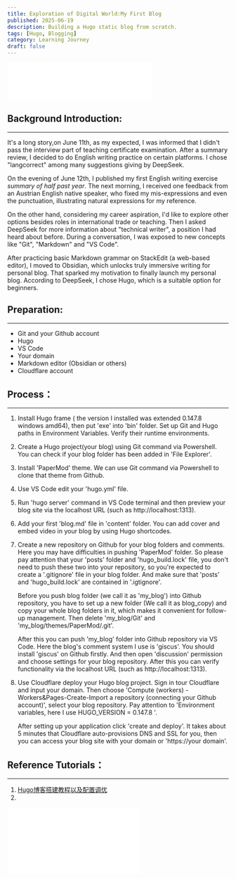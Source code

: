 ```yaml
---
title: Exploration of Digital World:My First Blog
published: 2025-06-19
description: Building a Hugo static blog from scratch.
tags: [Hugo, Blogging]
category: Learning Journey
draft: false
---
```


<iframe 
  frameborder="no" 
  border="0" 
  marginwidth="0" 
  marginheight="0" 
  width=330 
  height=86 
  src="//music.163.com/outchain/player?type=2&id=1887199303&auto=1&height=66">
</iframe>


## Background Introduction:
---
It's a long story,on June 11th, as my expected, I was informed that I didn't pass the interview part of teaching certificate examination. After a summary review, I decided to do English writing practice on certain platforms. I chose "langcorrect" among many suggestions giving by DeepSeek. 

On the evening of June 12th, I published my first English writing exercise *summary of half past  year*. The next morning, I received one feedback from an Austrian English native speaker, who fixed my mis-expressions and even the punctuation, illustrating natural expressions for my reference.

On the other hand, considering my career aspiration, I'd like to explore other options besides roles in international trade or teaching. Then I asked DeepSeek for more information about "technical  writer", a position I had heard about before. During a conversation, I was exposed to new concepts like "Git", "Markdown" and "VS Code".

After practicing basic Markdown grammar on StackEdit (a web-based editor), I moved to Obsidian, which unlocks truly immersive writing for personal blog. That sparked my motivation to finally launch my personal blog. According to DeepSeek, I chose Hugo, which is a suitable option for beginners. 
## Preparation:
---
- Git and your Github account
- Hugo
- VS Code
- Your domain 
- Markdown editor (Obsidian or others)
- Cloudflare account
## Process：
---
1. Install Hugo frame ( the version I installed was extended 0.147.8 windows amd64), then put 'exe' into 'bin' folder. Set up Git and Hugo paths in Environment Variables. Verify their runtime environments.

2. Create a Hugo project(your blog) using Git command via Powershell. You can check if your blog folder has been added in 'File Explorer'. 

3. Install 'PaperMod' theme. We can use Git command via Powershell to clone that theme from Github.

4. Use VS Code edit your 'hugo.yml' file. 

5. Run 'hugo server' command in VS Code terminal and then preview your blog site via the localhost URL (such as http://localhost:1313).

6. Add your first 'blog.md' file in 'content' folder. You can add cover and embed video in your blog by using Hugo shortcodes.

7.  Create a new repository on Github for your blog folders and comments. Here you may     have difficulties in pushing 'PaperMod' folder. So please pay attention that your 'posts'    folder and 'hugo_build.lock' file, you don't need to push these two into your repository,         so you're expected to create a '.gitignore' file in your blog folder. And make sure that      'posts' and 'hugo_build.lock' are contained in '.igtignore'. 

    Before you push blog folder (we call it as 'my_blog') into Github repository, you have to set up a new folder (We call it as blog_copy) and copy your whole blog folders in it, which makes it convenient for follow-up management. Then delete 'my_blog/Git' and 'my_blog/themes/PaperMod/.git'. 
    
    After this you can push 'my_blog' folder into Github repository via VS Code. Here the blog's comment system I use is 'giscus'. You should install 'giscus' on Github firstly. And then open 'discussion' permission and choose settings for your blog repository. After this you can verify functionality via the localhost URL (such as http://localhost:1313).                                                
8. Use Cloudflare deploy your Hugo blog project. Sign in tour Cloudflare and input your domain. Then choose 'Compute (workers) - Workers&Pages-Create-Import a repository (connecting your Github account)', select your blog repository. Pay attention to 'Environment variables, here I use HUGO_VERSION = 0.147.8 '. 

   After setting up your application click 'create and deploy'. It takes about 5 minutes that Cloudflare auto-provisions DNS and SSL for you, then you can access your blog site with   your domain or 'https://your domain'.
## Reference Tutorials：
---
1. [Hugo博客搭建教程以及配置调优](https://cloud.tencent.com/developer/article/2530969) 
2. <div class="bilibili-embed">
  <iframe 
    src="//player.bilibili.com/player.html?isOutside=true&aid=114099581099423&bvid=BV1bu96YqEXd&cid=28675933741&p=1"
    scrolling="no" 
    border="0" 
    frameborder="no" 
    framespacing="0" 
    allowfullscreen="true"
    loading="lazy"
  ></iframe>
</div>

